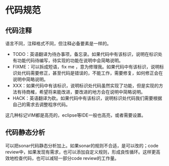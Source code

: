 # 代码规范

## 代码注释
语言不同，注释格式不同，但注释必备要素是一样的。

+ TODO：英语翻译为待办事项，备忘录。如果代码中有该标识，说明在标识处有功能代码待编写，待实现的功能在说明中会简略说明。
+ FIXME：可以拆成短语，fix me ，意为修理我。如果代码中有该标识，说明标识处代码需要修正，甚至代码是错误的，不能工作，需要修复，如何修正会在说明中简略说明。
+ XXX：如果代码中有该标识，说明标识处代码虽然实现了功能，但是实现的方法有待商榷，希望将来能改进，要改进的地方会在说明中简略说明。
+ HACK：英语翻译为砍。如果代码中有该标识，说明标识处代码我们需要根据自己的需求去调整程序代码。

这几种标记VIM都是高亮的，eclipse等IDE一般也高亮，或者需要设置。

## 代码静态分析
可以把sonar代码静态分析加上。如果sonar的规则不合适，是可以改的；code review中，如果发现有需求，也可以添加自定义规则，形成良性循环。这样更高效地检查代码，也可以减轻一部分code review的工作量。